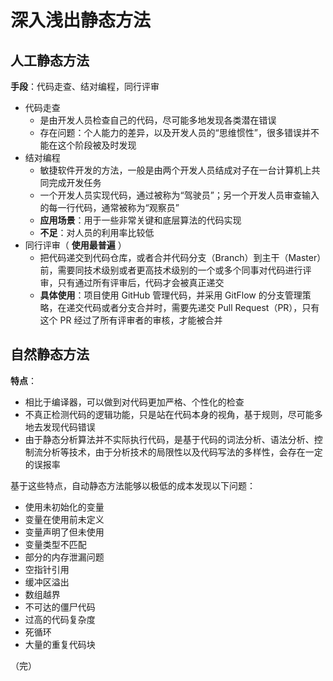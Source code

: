 # 深入浅出静态方法

## 人工静态方法

**手段**：代码走查、结对编程，同行评审 

+ 代码走查
  + 是由开发人员检查自己的代码，尽可能多地发现各类潜在错误 
  + 存在问题：个人能力的差异，以及开发人员的“思维惯性”，很多错误并不能在这个阶段被及时发现
+ 结对编程
  + 敏捷软件开发的方法，一般是由两个开发人员结成对子在一台计算机上共同完成开发任务 
  + 一个开发人员实现代码，通过被称为“驾驶员”；另一个开发人员审查输入的每一行代码，通常被称为“观察员” 
  + **应用场景**：用于一些非常关键和底层算法的代码实现 
  + **不足**：对人员的利用率比较低
+ 同行评审（ **使用最普遍** ）
  + 把代码递交到代码仓库，或者合并代码分支（Branch）到主干（Master）前，需要同技术级别或者更高技术级别的一个或多个同事对代码进行评审，只有通过所有评审后，代码才会被真正递交 
  + **具体使用**：项目使用 GitHub 管理代码，并采用 GitFlow 的分支管理策略，在递交代码或者分支合并时，需要先递交 Pull Request（PR），只有这个 PR 经过了所有评审者的审核，才能被合并 

## 自然静态方法

**特点**：

- 相比于编译器，可以做到对代码更加严格、个性化的检查
- 不真正检测代码的逻辑功能，只是站在代码本身的视角，基于规则，尽可能多地去发现代码错误
- 由于静态分析算法并不实际执行代码，是基于代码的词法分析、语法分析、控制流分析等技术，由于分析技术的局限性以及代码写法的多样性，会存在一定的误报率

基于这些特点，自动静态方法能够以极低的成本发现以下问题：

- 使用未初始化的变量
- 变量在使用前未定义
- 变量声明了但未使用
- 变量类型不匹配
- 部分的内存泄漏问题
- 空指针引用
- 缓冲区溢出  
- 数组越界
- 不可达的僵尸代码
- 过高的代码复杂度
- 死循环
- 大量的重复代码块

（完）